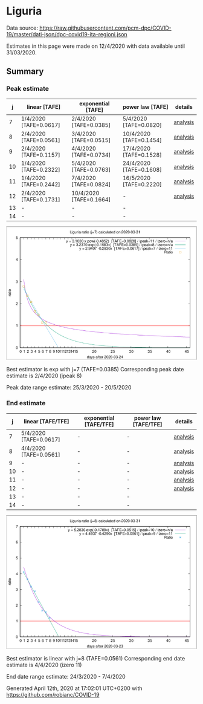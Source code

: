 # Liguria


Data source: https://raw.githubusercontent.com/pcm-dpc/COVID-19/master/dati-json/dpc-covid19-ita-regioni.json

Estimates in this page were made on 12/4/2020 with data available until 31/03/2020.


## Summary 

### Peak estimate 
|j|linear [TAFE]|exponential [TAFE]|power law [TAFE]|details|
|---|----|-----------|---------|-------|
|7|1/4/2020 [TAFE=0.0617]|2/4/2020 [TAFE=0.0385]|5/4/2020 [TAFE=0.0820]|[analysis](COVID-19_liguria_j7_2020-03-31.md)|
|8|2/4/2020 [TAFE=0.0561]|3/4/2020 [TAFE=0.0515]|10/4/2020 [TAFE=0.1454]|[analysis](COVID-19_liguria_j8_2020-03-31.md)|
|9|2/4/2020 [TAFE=0.1157]|4/4/2020 [TAFE=0.0734]|17/4/2020 [TAFE=0.1528]|[analysis](COVID-19_liguria_j9_2020-03-31.md)|
|10|1/4/2020 [TAFE=0.2322]|5/4/2020 [TAFE=0.0763]|24/4/2020 [TAFE=0.1608]|[analysis](COVID-19_liguria_j10_2020-03-31.md)|
|11|1/4/2020 [TAFE=0.2442]|7/4/2020 [TAFE=0.0824]|16/5/2020 [TAFE=0.2220]|[analysis](COVID-19_liguria_j11_2020-03-31.md)|
|12|2/4/2020 [TAFE=0.1731]|10/4/2020 [TAFE=0.1664]|-|[analysis](COVID-19_liguria_j12_2020-03-31.md)|
|13|-|-|-||
|14|-|-|-||

![best peak estimate](COVID-19_liguria_j7_2020-03-31.png)

Best estimator is exp with j=7 (TAFE=0.0385)
Corresponding peak date estimate is 2/4/2020 (ipeak 8)


Peak date range estimate: 25/3/2020 - 20/5/2020

### End estimate 
|j|linear [TAFE/TFE]|exponential [TAFE/TFE]|power law [TAFE/TFE]|details|
|---|----|-----------|---------|-------|
|7|5/4/2020 [TAFE=0.0617]|-|-|[analysis](COVID-19_liguria_j7_2020-03-31.md)|
|8|4/4/2020 [TAFE=0.0561]|-|-|[analysis](COVID-19_liguria_j8_2020-03-31.md)|
|9|-|-|-|[analysis](COVID-19_liguria_j9_2020-03-31.md)|
|10|-|-|-|[analysis](COVID-19_liguria_j10_2020-03-31.md)|
|11|-|-|-|[analysis](COVID-19_liguria_j11_2020-03-31.md)|
|12|-|-|-|[analysis](COVID-19_liguria_j12_2020-03-31.md)|
|13|-|-|-||
|14|-|-|-||

![best zero estimate](COVID-19_liguria_j8_2020-03-31.png)

Best estimator is linear with j=8 (TAFE=0.0561)
Corresponding end date estimate is 4/4/2020 (izero 11)


End date range estimate: 24/3/2020 - 7/4/2020

Generated April 12th, 2020 at 17:02:01 UTC+0200 with https://github.com/robianc/COVID-19
